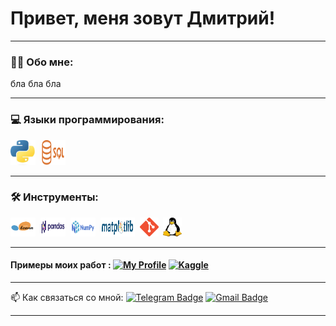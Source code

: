 # Привет, меня зовут Дмитрий!

---

### :man_technologist: Обо мне:

бла бла бла


---
### 💻 Языки программирования:

<div>
  <img src="https://github.com/JustLikeF1re/justlikef1re/blob/main/some_stuff/python_.jpeg?raw=true" title="Python" alt="git" width="40" height="40"/>&nbsp
  <img src="https://github.com/JustLikeF1re/justlikef1re/blob/main/some_stuff/Sql_.png?raw=true" title="SQL" alt="git" width="40" height="40"/>&nbsp
</div>


---
### 🛠 Инструменты:

<div>
  <img src="https://github.com/JustLikeF1re/justlikef1re/blob/main/some_stuff/sklearn_.png?raw=true" title="Scikit learn" alt="git" width="40" height="30"/>&nbsp
  <img src="https://github.com/JustLikeF1re/justlikef1re/blob/main/some_stuff/pandas_.png?raw=true" title="Pandas" alt="git" width="40" height="30"/>&nbsp
  <img src="https://github.com/JustLikeF1re/justlikef1re/blob/main/some_stuff/numpy_.png?raw=true" title="NumPy" alt="git" width="40" height="30"/>&nbsp
  <img src="https://github.com/JustLikeF1re/justlikef1re/blob/main/some_stuff/matplotlib_.png?raw=true" title="Matplotlib" alt="git" width="55" height="30"/>&nbsp
  <img src="https://github.com/JustLikeF1re/justlikef1re/blob/main/some_stuff/git_.png?raw=true" title="Git" alt="git" width="30" height="30"/>&nbsp
  <img src="https://github.com/JustLikeF1re/justlikef1re/blob/main/some_stuff/linux_.jpeg?raw=true" title="NumPy" alt="Linux" width="30" height="30"/>&nbsp        
</div>

---
#### Примеры моих работ : [![My Profile](https://img.shields.io/badge/My%20Profile-8A2BE2)](https://github.com/JustLikeF1re/My_Profile) [![Kaggle](https://img.shields.io/badge/-Check%20my%20kaggle-blue?style=flat&logo=Kaggle&logoColor=white)](https://www.kaggle.com/justlikef1re)

---

:mailbox: Как связаться со мной: [![Telegram Badge](https://img.shields.io/badge/-Telegram-blue?style=flat&logo=Telegram&logoColor=white)](https://t.me/JustLikeFlame) [![Gmail Badge](https://img.shields.io/badge/-Gmail-red?style=flat&logo=Gmail&logoColor=white)](mailto:skainett@gmail.com)

---
